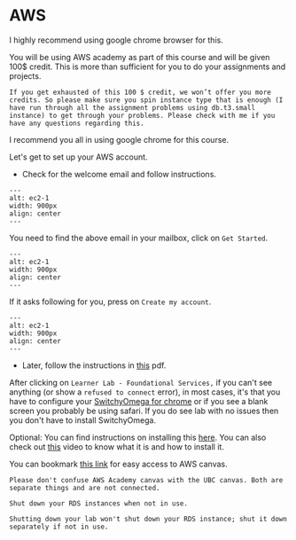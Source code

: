 # AWS

I highly recommend using google chrome browser for this.

You will be using AWS academy as part of this course and will be given 100$ credit. This is more than sufficient for you to do your assignments and projects.


```{Warning}
If you get exhausted of this 100 $ credit, we won’t offer you more credits. So please make sure you spin instance type that is enough (I have run through all the assignment problems using db.t3.small instance) to get through your problems. Please check with me if you have any questions regarding this.
```

I recommend you all in using google chrome for this course. 

Let's get to set up your AWS account.

- Check for the welcome email and follow instructions.

```{figure} img/welcome.png
---
alt: ec2-1
width: 900px
align: center
---
```

You need to find the above email in your mailbox, click on `Get Started`.

```{figure} img/account.png
---
alt: ec2-1
width: 900px
align: center
---
```

If it asks following for you, press on `Create my account`.

```{figure} img/create.png
---
alt: ec2-1
width: 900px
align: center
---
```

- Later, follow the instructions in [this](https://canvas.ubc.ca/files/30825932/download?download_frd=1) pdf. 


After clicking on `Learner Lab - Foundational Services,` if you can't see anything (or show a `refused to connect` error), in most cases, it's that you have to configure your [SwitchyOmega for chrome](https://docs.aws.amazon.com/emr/latest/ManagementGuide/emr-connect-master-node-proxy.html) or if you see a blank screen you probably be using safari. If you do see lab with no issues then you don't have to install SwitchyOmega.

Optional: You can find instructions on installing this [here](https://docs.aws.amazon.com/emr/latest/ManagementGuide/emr-connect-master-node-proxy.html). You can also check out [this](https://www.youtube.com/watch?v=SZMcTaFzQZs) video to know what it is and how to install it.

You can bookmark [this link](https://awsacademy.instructure.com/login/canvas) for easy access to AWS canvas.

```{important}
Please don't confuse AWS Academy canvas with the UBC canvas. Both are separate things and are not connected.
```

```{Warning}
Shut down your RDS instances when not in use.
```

```{note}
Shutting down your lab won't shut down your RDS instance; shut it down separately if not in use.
```